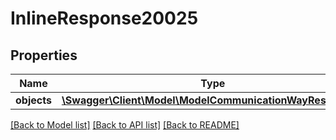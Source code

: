 # InlineResponse20025

## Properties
Name | Type | Description | Notes
------------ | ------------- | ------------- | -------------
**objects** | [**\Swagger\Client\Model\ModelCommunicationWayResponse[]**](ModelCommunicationWayResponse.md) |  | [optional] 

[[Back to Model list]](../../README.md#documentation-for-models) [[Back to API list]](../../README.md#documentation-for-api-endpoints) [[Back to README]](../../README.md)

